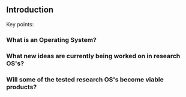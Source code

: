 ##  Introduction

Key points:

### What is an Operating System?
### What new ideas are currently being worked on in research OS's?
### Will some of the tested research OS's become viable products?
